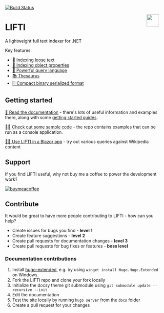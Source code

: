 [![Build Status](https://goatly.visualstudio.com/LIFTI/_apis/build/status/mikegoatly.lifti?branchName=master)](https://goatly.visualstudio.com/LIFTI/_build/latest?definitionId=14&branchName=master)

<img src="docs/static/images/lifti.svg" width="40" style="float:right">

# LIFTI

A lightweight full text indexer for .NET

Key features:

* [📃 Indexing loose text](https://mikegoatly.github.io/lifti/docs/getting-started/)
* [💼 Indexing object properties](https://mikegoatly.github.io/lifti/docs/getting-started/indexing-objects/)
* [🔎 Powerful query language](https://mikegoatly.github.io/lifti/docs/searching/lifti-query-syntax/)
* [📚 Thesaurus](https://mikegoatly.github.io/lifti/docs/index-construction/withdefaultthesaurus/)
* [🗄️ Compact binary serialized format](https://mikegoatly.github.io/lifti/docs/serialization/)

## Getting started

[📖 Read the documentation](https://mikegoatly.github.io/lifti/docs) - there's lots of useful information and examples there, along with some [getting started guides](https://mikegoatly.github.io/lifti/docs/getting-started/).

[🧑‍💻 Check out some sample code](https://github.com/mikegoatly/lifti/tree/master/samples/TestConsole) - the repo contains examples that can be run as a console application.

[🤹‍♀️ Use LIFTI in a Blazor app](https://mikegoatly.github.io/lifti/blazor-sample) - try out various queries against Wikipedia content

## Support

If you find LIFTI useful, why not buy me a coffee to power the development work?

[![buymeacoffee](https://user-images.githubusercontent.com/4577868/176899270-00846262-8323-4f13-9c6a-d655a30cbca3.png)](https://www.buymeacoffee.com/mikegoatly)

## Contribute

It would be great to have more people contributing to LIFTI - how can you help?

* Create issues for bugs you find - **level 1**
* Create feature suggestions - **level 2**
* Create pull requests for documentation changes - **level 3**
* Create pull requests for bug fixes or features - **boss level**

### Documentation contributions

1. Install [hugo-extended](https://gohugo.io/installation/), e.g. by using `winget install Hugo.Hugo.Extended` on Windows.
1. Fork the LIFTI repo and clone your fork locally
1. Initialize the docsy theme git submodule using `git submodule update --recursive --init`
1. Edit the documentation
1. Test the site locally by running `hugo server` from the `docs` folder
1. Create a pull request for your changes
